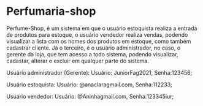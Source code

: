 # Perfumaria-shop 



Perfume-Shop, é um sistema em que o usuário estoquista realiza a entrada de produtos para estoque, o usuário vendedor realiza vendas, podendo visualizar a lista com os nomes dos produtos em estoque, como também cadastrar cliente. Já o terceiro, é o usuário administrador, no caso, o gerente da loja, que tem acesso a todo sistema, podendo visualizar, cadastar, alterar e excluir em qualquer parte do sistema.

Usuário administrador (Gerente): Usuário: JuniorFag2021, Senha:123456;

Usuário estoquista: Usuário: @anaclaragmail.com, Senha:112233;

Usuário vendedor: Usuário: @Aninhagmail.com, Senha:123345iur;
